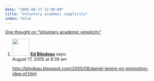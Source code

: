 ```yaml
---
date: "2005-08-17 12:00:00"
title: "Voluntary academic simplicity"
index: false
---
```


[One thought on &ldquo;Voluntary academic simplicity&rdquo;](/lemire/blog/2005/08-17-academic-voluntary-simplicity)

<ol class="comment-list">
<li id="comment-2426" class="comment even thread-even depth-1">
<div class="comment-author vcard">
<img alt src="https://secure.gravatar.com/avatar/aa0ad30b782b68059b153c1e015506fd?s=56&#038;d=mm&#038;r=g" srcset="https://secure.gravatar.com/avatar/aa0ad30b782b68059b153c1e015506fd?s=112&#038;d=mm&#038;r=g 2x" class="avatar avatar-56 photo" height="56" width="56" decoding="async" /> <b class="fn"><a href="https://bilodeau.blogspot.com" class="url" rel="ugc external nofollow">Ed Bilodeau</a></b> <span class="says">says:</span> </div>
<div class="comment-metadata"><time datetime="2005-08-17T08:39:46+00:00">August 17, 2005 at 8:39 am</time></a> </div>
<div class="comment-content">
<p><a href="https://bilodeau.blogspot.com/2005/08/daniel-lemire-on-promoting-idea-of.html" rel="nofollow ugc">http://bilodeau.blogspot.com/2005/08/daniel-lemire-on-promoting-idea-of.html</a></p>
</div>
</li>
</ol>
